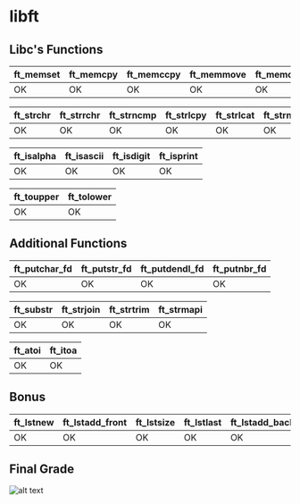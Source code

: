 # libft

## Libc's Functions

| ft_memset | ft_memcpy | ft_memccpy | ft_memmove | ft_memchr | ft_memcmp | ft_bzero | ft_calloc |
|----|----|----|----|----|----|----|----|
| OK | OK | OK | OK | OK | OK | OK | OK |

| ft_strchr | ft_strrchr | ft_strncmp | ft_strlcpy | ft_strlcat | ft_strnstr | ft_strlen | ft_strdup |
|----|----|----|----|----|----|----|----|
| OK | OK | OK | OK | OK | OK | OK | OK |

| ft_isalpha | ft_isascii | ft_isdigit | ft_isprint |
|----|----|----|----|
| OK | OK | OK | OK |

| ft_toupper | ft_tolower |
|----|----|
| OK | OK |

## Additional Functions

| ft_putchar_fd | ft_putstr_fd | ft_putdendl_fd | ft_putnbr_fd |
|----|----|----|----|
| OK | OK | OK | OK |

| ft_substr | ft_strjoin | ft_strtrim | ft_strmapi |
|----|----|----|----|
| OK | OK | OK | OK |

| ft_atoi | ft_itoa |
|----|----|
| OK | OK |

## Bonus

| ft_lstnew | ft_lstadd_front | ft_lstsize | ft_lstlast | ft_lstadd_back | ft_lstdelone | ft_lstclear | ft_lstiter | ft_lstmap
|----|----|----|----|----|----|----|----|----|
| OK | OK | OK | OK | OK | OK | OK | OK | OK |

## Final Grade
![alt text](https://i.imgur.com/xD8JRiL.png)
